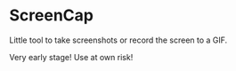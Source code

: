 # ScreenCap
Little tool to take screenshots or record the screen to a GIF.

Very early stage! Use at own risk!
